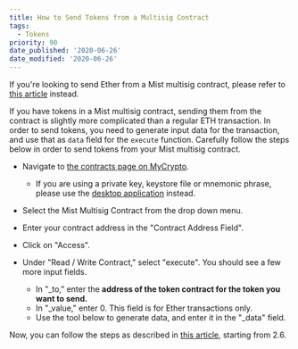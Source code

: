```yaml
---
title: How to Send Tokens from a Multisig Contract
tags:
  - Tokens
priority: 90
date_published: '2020-06-26'
date_modified: '2020-06-26'
---
```


<Alert>

If you're looking to send Ether from a Mist multisig contract, please refer to [this article](/how-to/sending/how-to-interact-with-a-multisig-contract) instead.

</Alert>

If you have tokens in a Mist multisig contract, sending them from the contract is slightly more complicated than a regular ETH transaction. In order to send tokens, you need to generate input data for the transaction, and use that as `data` field for the `execute` function. Carefully follow the steps below in order to send tokens from your Mist multisig contract.

* Navigate to [the contracts page on MyCrypto](https://mycrypto.com/contracts/interact).
  * If you are using a private key, keystore file or mnemonic phrase, please use the [desktop application](https://download.mycrypto.com) instead.

* Select the Mist Multisig Contract from the drop down menu.

* Enter your contract address in the "Contract Address Field".

* Click on "Access".

* Under "Read / Write Contract," select "execute". You should see a few more input fields.
  * In "_to," enter the **address of the token contract for the token you want to send.**
  * In "_value," enter 0. This field is for Ether transactions only.
  * Use the tool below to generate data, and enter it in the "_data" field.

<TokenInputData />

Now, you can follow the steps as described in [this article](/how-to/sending/how-to-interact-with-a-multisig-contract), starting from 2.6.
